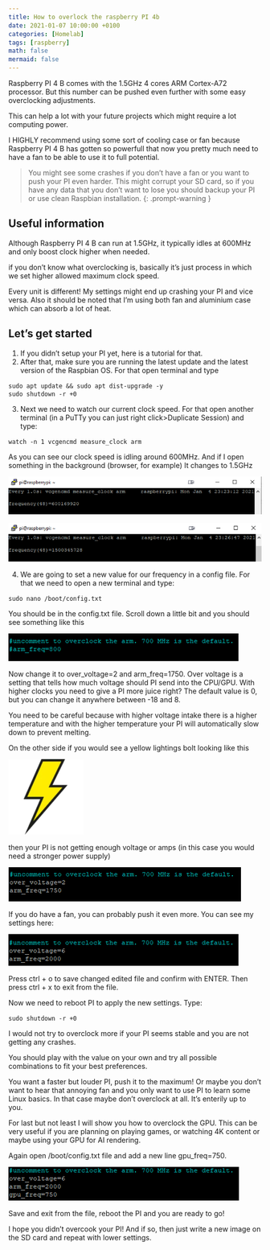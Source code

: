 ```yaml
---
title: How to overlock the raspberry PI 4b
date: 2021-01-07 10:00:00 +0100
categories: [Homelab]
tags: [raspberry]
math: false
mermaid: false
---
```


Raspberry PI 4 B comes with the 1.5GHz 4 cores ARM Cortex-A72 processor. But this number can be pushed even further with some easy overclocking adjustments.

This can help a lot with your future projects which might require a lot computing power.

I HIGHLY recommend using some sort of cooling case or fan because Raspberry PI 4 B has gotten so powerfull that now you pretty much need to have a fan to be able to use it to full potential.


>You might see some crashes if you don’t have a fan or you want to push your PI even harder. This might corrupt your SD card, so if you have any data that you don’t want to lose you should backup your PI or use clean Raspbian installation.
{: .prompt-warning }


## Useful information

Although Raspberry PI 4 B can run at 1.5GHz, it typically idles at 600MHz and only boost clock higher when needed.

if you don’t know what overclocking is, basically it’s just process in which we set higher allowed maximum clock speed.

Every unit is different! My settings might end up crashing your PI and vice versa. Also it should be noted that I’m using both fan and aluminium case which can absorb a lot of heat.

## Let’s get started

1. If you didn’t setup your PI yet, here is a tutorial for that.
2. After that, make sure you are running the latest update and the latest version of the Raspbian OS. For that open terminal and type
```
sudo apt update && sudo apt dist-upgrade -y
sudo shutdown -r +0
```

3. Next we need to watch our current clock speed. For that open another terminal (in a PuTTy you can just right click>Duplicate Session) and type:
```
watch -n 1 vcgencmd measure_clock arm
```
As you can see our clock speed is idling around 600MHz. And if I open something in the background (browser, for example) It changes to 1.5GHz

![](/assets/img/posts/2021-01-07-How-to-overlock-the-raspberry-pi4b.md/image-2222.png)


![](/assets/img/posts/2021-01-07-How-to-overlock-the-raspberry-pi4b.md/image-2233333.png)

4. We are going to set a new value for our frequency in a config file. For that we need to open a new terminal and type:
```
sudo nano /boot/config.txt
```
You should be in the config.txt file. Scroll down a little bit and you should see something like this

![](/assets/img/posts/2021-01-07-How-to-overlock-the-raspberry-pi4b.md/image-24.png)

Now change it to over_voltage=2 and arm_freq=1750. Over voltage is a setting that tells how much voltage should PI send into the CPU/GPU. With higher clocks you need to give a PI more juice right? The default value is 0, but you can change it anywhere between -18 and 8.

You need to be careful because with higher voltage intake there is a higher temperature and with the higher temperature your PI will automatically slow down to prevent melting.

On the other side if you would see a yellow lightings bolt looking like this

![](/assets/img/posts/2021-01-07-How-to-overlock-the-raspberry-pi4b.md/ezgif-4-beb0a7cb95d5-150x150.png
)

then your PI is not getting enough voltage or amps (in this case you would need a stronger power supply)

![](/assets/img/posts/2021-01-07-How-to-overlock-the-raspberry-pi4b.md/image-25.png)

If you do have a fan, you can probably push it even more. You can see my settings here:

![](/assets/img/posts/2021-01-07-How-to-overlock-the-raspberry-pi4b.md/image-26.png)

Press ctrl + o to save changed edited file and confirm with ENTER. Then press ctrl + x to exit from the file.

Now we need to reboot PI to apply the new settings. Type:
```
sudo shutdown -r +0
```

I would not try to overclock more if your PI seems stable and you are not getting any crashes.

You should play with the value on your own and try all possible combinations to fit your best preferences.

You want a faster but louder PI, push it to the maximum! Or maybe you don’t want to hear that annoying fan and you only want to use PI to learn some Linux basics. In that case maybe don’t overclock at all. It’s enterily up to you.

For last but not least I will show you how to overclock the GPU. This can be very useful if you are planning on playing games, or watching 4K content or maybe using your GPU for AI rendering.

Again open /boot/config.txt file and add a new line gpu_freq=750.

![](/assets/img/posts/2021-01-07-How-to-overlock-the-raspberry-pi4b.md/image-27.png)

Save and exit from the file, reboot the PI and you are ready to go!

I hope you didn’t overcook your PI! And if so, then just write a new image on the SD card and repeat with lower settings.
